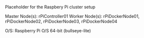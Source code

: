 Placeholder for the Raspbery Pi cluster setup


Master Node(s): rPiController01
Worker Node(s): rPiDockerNode01, rPiDockerNode02, rPiDockerNode03, rPiDockerNode04

O/S: Raspberry Pi O/S 64-bit (bullseye-lite)
